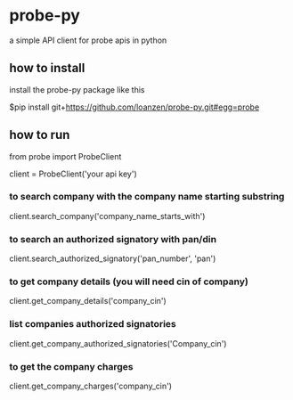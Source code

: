 # probe-py
a simple API client for probe apis in python

## how to install

install the probe-py package like this

$pip install git+https://github.com/loanzen/probe-py.git#egg=probe

## how to run

from probe import ProbeClient


client = ProbeClient('your api key')

### to search company with the company name starting substring

client.search_company('company_name_starts_with')

### to search an authorized signatory with pan/din

client.search_authorized_signatory('pan_number', 'pan')

### to get company details (you will need cin of company)

client.get_company_details('company_cin')


### list companies authorized signatories

client.get_company_authorized_signatories('Company_cin')

### to get the company charges
client.get_company_charges('company_cin')